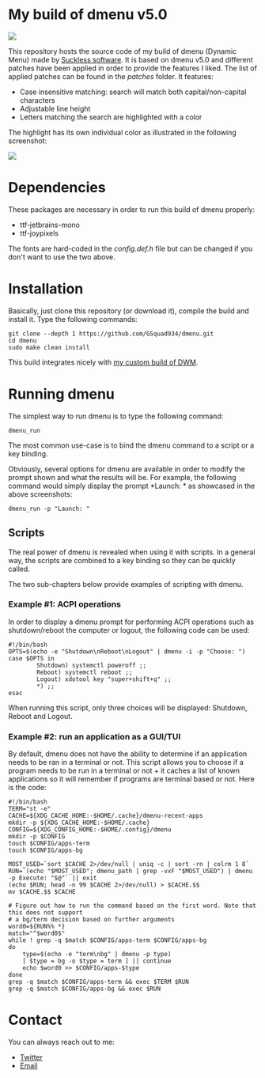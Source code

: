 # My build of dmenu v5.0

![](https://hostr.co/file/ftPxHjOAW14k/dmenu.png)

This repository hosts the source code of my build of dmenu (Dynamic Menu) made by [Suckless software](https://tools.suckless.org/dmenu/). It is based on dmenu v5.0 and different patches have been applied in order to provide the features I liked. The list of applied patches can be found in the *patches* folder. It features:

* Case insensitive matching: search will match both capital/non-capital characters
* Adjustable line height
* Letters matching the search are highlighted with a color

The highlight has its own individual color as illustrated in the following screenshot:

![](https://hostr.co/file/oT6u6w9qvsWd/dmenu-fuzzy.png)

# Dependencies
These packages are necessary in order to run this build of dmenu properly:

* ttf-jetbrains-mono
* ttf-joypixels

The fonts are hard-coded in the *config.def.h* file but can be changed if you don't want to use the two above.

# Installation
Basically, just clone this repository (or download it), compile the build and install it. Type the following commands:

```
git clone --depth 1 https://github.com/GSquad934/dmenu.git
cd dmenu
sudo make clean install
```

This build integrates nicely with [my custom build of DWM](https://github.com/GSquad934/dwm).

# Running dmenu
The simplest way to run dmenu is to type the following command:

```
dmenu_run
```

The most common use-case is to bind the dmenu command to a script or a key binding.

Obviously, several options for dmenu are available in order to modify the prompt shown and what the results will be. For example, the following command would simply display the prompt *Launch: * as showcased in the above screenshots:

```
dmenu_run -p "Launch: "
```

## Scripts

The real power of dmenu is revealed when using it with scripts. In a general way, the scripts are combined to a key binding so they can be quickly called.

The two sub-chapters below provide examples of scripting with dmenu.

### Example #1: ACPI operations
In order to display a dmenu prompt for performing ACPI operations such as shutdown/reboot the computer or logout, the following code can be used:

```
#!/bin/bash
OPTS=$(echo -e "Shutdown\nReboot\nLogout" | dmenu -i -p "Choose: ")
case $OPTS in
        Shutdown) systemctl poweroff ;;
        Reboot) systemctl reboot ;;
        Logout) xdotool key "super+shift+q" ;;
        *) ;;
esac
```

When running this script, only three choices will be displayed: Shutdown, Reboot and Logout.

### Example #2: run an application as a GUI/TUI
By default, dmenu does not have the ability to determine if an application needs to be ran in a terminal or not. This script allows you to choose if a program needs to be run in a terminal or not + it caches a list of known applications so it will remember if programs are terminal based or not. Here is the code:

```
#!/bin/bash
TERM="st -e"
CACHE=${XDG_CACHE_HOME:-$HOME/.cache}/dmenu-recent-apps
mkdir -p ${XDG_CACHE_HOME:-$HOME/.cache}
CONFIG=${XDG_CONFIG_HOME:-$HOME/.config}/dmenu
mkdir -p $CONFIG
touch $CONFIG/apps-term
touch $CONFIG/apps-bg

MOST_USED=`sort $CACHE 2>/dev/null | uniq -c | sort -rn | colrm 1 8`
RUN=`(echo "$MOST_USED"; dmenu_path | grep -vxF "$MOST_USED") | dmenu -p Execute: "$@"` || exit
(echo $RUN; head -n 99 $CACHE 2>/dev/null) > $CACHE.$$
mv $CACHE.$$ $CACHE

# Figure out how to run the command based on the first word. Note that this does not support
# a bg/term decision based on further arguments
word0=${RUN%% *}
match="^$word0$"
while ! grep -q $match $CONFIG/apps-term $CONFIG/apps-bg
do
    type=$(echo -e "term\nbg" | dmenu -p type)
    [ $type = bg -o $type = term ] || continue
    echo $word0 >> $CONFIG/apps-$type
done
grep -q $match $CONFIG/apps-term && exec $TERM $RUN
grep -q $match $CONFIG/apps-bg && exec $RUN
```

# Contact
You can always reach out to me:

* [Twitter](https://twitter.com/gaetanict)
* [Email](mailto:gaetan@ictpourtous.com)
